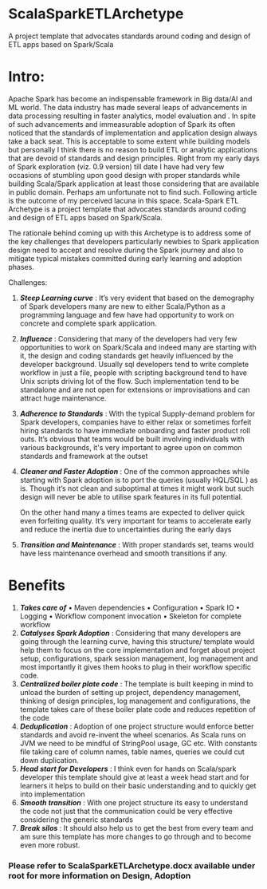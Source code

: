 # ScalaSparkETLArchetype
A project template that advocates standards around coding and design of ETL apps based on Spark/Scala


# Intro:

Apache Spark has become an indispensable framework in Big data/AI and ML world. The data industry has made several leaps of advancements in data processing resulting in faster analytics, model evaluation and  . 
In spite of such advancements and immeasurable adoption of Spark its often noticed that the standards of implementation and application design always take a back seat. This is acceptable to some extent while building models but personally I think there is no reason to build ETL or analytic applications that are devoid of standards and design principles.
Right from my early days of Spark exploration (viz. 0.9 version) till date I have had very few occasions of stumbling upon good design with proper standards while building Scala/Spark application at least those considering that are available in public domain. Perhaps am unfortunate not to find such.
Following article is the outcome of my perceived lacuna in this space. Scala-Spark ETL Archetype is a project template that advocates standards around coding and design of ETL apps based on Spark/Scala. 

The rationale behind coming up with this Archetype is to address some of the key challenges that developers particularly newbies to Spark application design need to accept and resolve during the Spark journey and also to mitigate typical mistakes committed during early learning and adoption phases.

Challenges: 

1)	***Steep Learning curve*** : 
                      It’s very evident that based on the demography of Spark developers many are new to either Scala/Python as a programming language and few have had opportunity to work on concrete and complete spark application.

2)	***Influence*** : Considering that many of the developers had very few opportunities to work on Spark/Scala and indeed many are starting with it, the design and coding standards get heavily influenced by the developer background. Usually sql developers tend to write complete workflow in just a file, people with scripting background tend to have Unix scripts driving lot of the flow.  Such implementation tend to be standalone and are not open for extensions or improvisations and can attract huge maintenance.

3)	***Adherence to Standards*** : With the typical Supply-demand problem for Spark developers, companies have to either relax or sometimes forfeit hiring standards to have immediate onboarding and faster product roll outs. It’s obvious that teams would be built involving individuals with various backgrounds, it's very important to agree upon on common standards and framework at the outset

4)	***Cleaner and Faster Adoption*** : One of the common approaches while starting with Spark adoption is to port the queries (usually HQL/SQL ) as is. Though it’s not clean and suboptimal at times it might work but such design will never be able to utilise spark features in its full potential. 

    On the other hand many a times teams are expected to deliver quick even forfeiting quality. It’s very important for teams to accelerate early and reduce the inertia due to uncertainties during the early days

5)	***Transition and Maintenance*** : With proper standards set, teams would have less maintenance overhead and smooth transitions if any.


# Benefits

1) ***Takes care of*** 
                      • Maven dependencies
                      • Configuration
                      • Spark IO 
                      • Logging
                      • Workflow component invocation
                      • Skeleton for complete workflow
2) ***Catalyses Spark Adoption*** : Considering that many developers are going through the learning curve, having this structure/ template would help them to focus on the core implementation and            forget about project setup, configurations, spark session management, log management and most importantly it gives them hooks to plug in their workflow specific code.
3) ***Centralized boiler plate code*** : The template is built keeping in mind to unload the burden of setting up project, dependency management, thinking of design principles, log management and configurations, the template takes care of these boiler plate code and reduces repetition of the code
4) ***Deduplication*** : Adoption of one project structure would enforce better standards and avoid re-invent the wheel scenarios. As Scala runs on JVM we need to be mindful of StringPool usage, GC etc. With constants file taking care of column names, table names, queries we could cut down duplication.
5) ***Head start for Developers*** : I think even for hands on Scala/spark developer this template should give at least a week head start and for learners it helps to build on their basic understanding and to quickly get into implementation
6) ***Smooth transition*** : With one project structure its easy to understand the code not just that the communication could be very effective considering the generic standards
7) ***Break silos*** : It should also help us to get the best from every team and am sure this template has more changes to go through and to become even more robust.


### Please refer to ScalaSparkETLArchetype.docx available under root for more information on Design, Adoption

